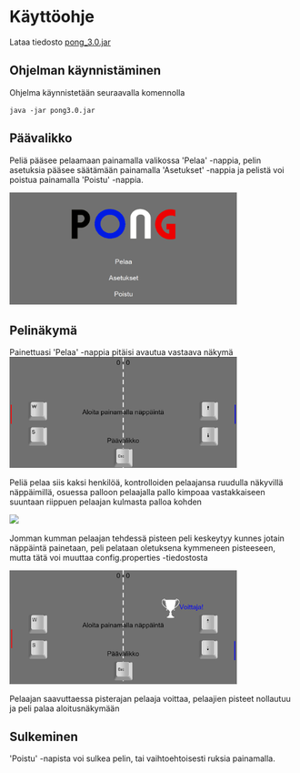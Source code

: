 # Käyttöohje

Lataa tiedosto [pong_3.0.jar](https://github.com/isakpulkki/ot-harjoitustyo/releases/tag/loppupalautus)

## Ohjelman käynnistäminen

Ohjelma käynnistetään seuraavalla komennolla

```
java -jar pong3.0.jar
```

## Päävalikko

Peliä pääsee pelaamaan painamalla valikossa 'Pelaa' -nappia, pelin asetuksia pääsee säätämään painamalla 'Asetukset' -nappia ja pelistä voi poistua painamalla 'Poistu' -nappia.

<img src="https://github.com/isakpulkki/ot-harjoitustyo/blob/master/dokumentaatio/images/menu.png" width="400">

## Pelinäkymä

Painettuasi 'Pelaa' -nappia pitäisi avautua vastaava näkymä
<img src="https://github.com/isakpulkki/ot-harjoitustyo/blob/master/dokumentaatio/images/start.png" width="400">

Peliä pelaa siis kaksi henkilöä, kontrolloiden pelaajansa ruudulla näkyvillä näppäimillä, osuessa palloon pelaajalla pallo kimpoaa vastakkaiseen suuntaan riippuen pelaajan kulmasta palloa kohden

<img src="https://github.com/isakpulkki/ot-harjoitustyo/blob/master/dokumentaatio/images/pause.png" width="400">

Jomman kumman pelaajan tehdessä pisteen peli keskeytyy kunnes jotain näppäintä painetaan, peli pelataan oletuksena kymmeneen pisteeseen, mutta tätä voi muuttaa config.properties -tiedostosta

<img src="https://github.com/isakpulkki/ot-harjoitustyo/blob/master/dokumentaatio/images/win.png" width="400">

Pelaajan saavuttaessa pisterajan pelaaja voittaa, pelaajien pisteet nollautuu ja peli palaa aloitusnäkymään
## Sulkeminen

'Poistu' -napista voi sulkea pelin, tai vaihtoehtoisesti ruksia painamalla.

